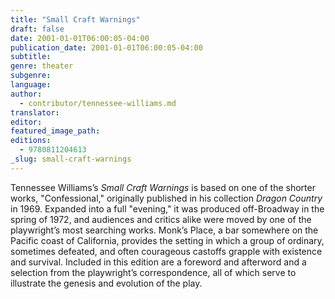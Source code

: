 ```yaml
---
title: "Small Craft Warnings"
draft: false
date: 2001-01-01T06:00:05-04:00
publication_date: 2001-01-01T06:00:05-04:00
subtitle:
genre: theater
subgenre:
language:
author:
  - contributor/tennessee-williams.md
translator:
editor:
featured_image_path:
editions:
  - 9780811204613
_slug: small-craft-warnings
---
```


Tennessee Williams’s _Small Craft Warnings_ is based on one of the shorter works, "Confessional," originally published in his collection _Dragon Country_ in 1969\. Expanded into a full "evening," it was produced off-Broadway in the spring of 1972, and audiences and critics alike were moved by one of the playwright’s most searching works. Monk’s Place, a bar somewhere on the Pacific coast of California, provides the setting in which a group of ordinary, sometimes defeated, and often courageous castoffs grapple with existence and survival. Included in this edition are a foreword and afterword and a selection from the playwright’s correspondence, all of which serve to illustrate the genesis and evolution of the play.

